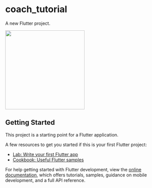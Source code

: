 # coach_tutorial

A new Flutter project.

<img src="[https://qiita-image-store.s3.ap-northeast-1.amazonaws.com/0/3655173/ea491316-2430-c0ea-8778-f84a647f5a6a.gif](https://github.com/NeiHau/coach_tutorial/assets/81244642/a192ce9a-1ff8-499b-896c-2912b374736f)" width="250">

## Getting Started

This project is a starting point for a Flutter application.

A few resources to get you started if this is your first Flutter project:

- [Lab: Write your first Flutter app](https://docs.flutter.dev/get-started/codelab)
- [Cookbook: Useful Flutter samples](https://docs.flutter.dev/cookbook)

For help getting started with Flutter development, view the
[online documentation](https://docs.flutter.dev/), which offers tutorials,
samples, guidance on mobile development, and a full API reference.
